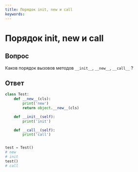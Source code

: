 ```yaml
---
title: Порядок init, new и call
keywords: 
---
```


# Порядок init, new и call

## Вопрос

Каков порядок вызовов методов `__init__`, `__new__`, `__call__` ?

## Ответ

```python
class Test:
    def __new__(cls):
        print('new')
        return object.__new__(cls)

    def __init__(self):
        print('init')

    def __call__(self):
        print('call')


test = Test() 
# new 
# init
test() 
# call
```
